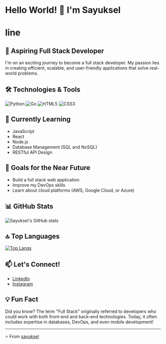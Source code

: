 # Hello World! 👋 I'm Sayuksel

# line

## 🚀 Aspiring Full Stack Developer

I'm on an exciting journey to become a full stack developer. My passion lies in creating efficient, scalable, and user-friendly applications that solve real-world problems.

## 🛠️ Technologies & Tools

![Python](https://img.shields.io/badge/-Python-3776AB?style=flat-square&logo=Python&logoColor=white)
![Go](https://img.shields.io/badge/-Go-00ADD8?style=flat-square&logo=Go&logoColor=white)
![HTML5](https://img.shields.io/badge/-HTML5-E34F26?style=flat-square&logo=html5&logoColor=white)
![CSS3](https://img.shields.io/badge/-CSS3-1572B6?style=flat-square&logo=css3&logoColor=white)

## 🌱 Currently Learning

- JavaScript
- React
- Node.js
- Database Management (SQL and NoSQL)
- RESTful API Design

## 🔭 Goals for the Near Future

- Build a full stack web application
- Improve my DevOps skills
- Learn about cloud platforms (AWS, Google Cloud, or Azure)
  
## 📊 GitHub Stats

![Sayuksel's GitHub stats](https://github-readme-stats.vercel.app/api?username=sayuksel&show_icons=true&theme=dark)

## 🔝 Top Languages

[![Top Langs](https://github-readme-stats.vercel.app/api/top-langs/?username=sayuksel&layout=compact&theme=dark)](https://github.com/anuraghazra/github-readme-stats)

## 📫 Let's Connect!

- [LinkedIn](https://www.linkedin.com/in/salah-yuksel-1828a5242/)
- [Instagram](https://www.instagram.com/salah_yuksel2005/)
  
## 💡 Fun Fact

Did you know? The term "Full Stack" originally referred to developers who could work with both front-end and back-end technologies. Today, it often includes expertise in databases, DevOps, and even mobile development!

---

⭐️ From [sayuksel](https://github.com/sayuksel)
